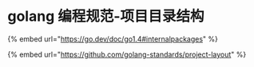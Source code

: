 # golang 编程规范-项目目录结构

{% embed url="https://go.dev/doc/go1.4#internalpackages" %}

{% embed url="https://github.com/golang-standards/project-layout" %}
